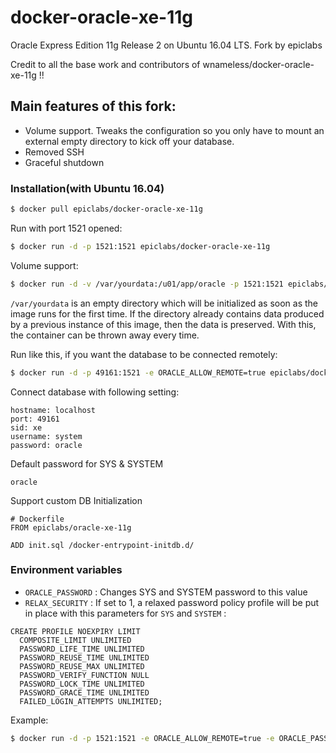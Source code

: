 docker-oracle-xe-11g
============================
Oracle Express Edition 11g Release 2 on Ubuntu 16.04 LTS. Fork by epiclabs

Credit to all the base work and contributors of wnameless/docker-oracle-xe-11g !!

## Main features of this fork:

* Volume support. Tweaks the configuration so you only have to mount an external empty directory to kick off your database.
* Removed SSH
* Graceful shutdown

### Installation(with Ubuntu 16.04)

```bash 
$ docker pull epiclabs/docker-oracle-xe-11g
```

Run with port 1521 opened:
```bash
$ docker run -d -p 1521:1521 epiclabs/docker-oracle-xe-11g
```

Volume support:

```bash
$ docker run -d -v /var/yourdata:/u01/app/oracle -p 1521:1521 epiclabs/docker-oracle-xe-11g
```

`/var/yourdata` is an empty directory which will be initialized as soon as the image runs for the first time. If the directory already contains data produced by a previous instance of this image, then the data is preserved. With this, the container can be thrown away every time.


Run like this, if you want the database to be connected remotely:

```bash
$ docker run -d -p 49161:1521 -e ORACLE_ALLOW_REMOTE=true epiclabs/docker-oracle-xe-11g
```

Connect database with following setting:
```
hostname: localhost
port: 49161
sid: xe
username: system
password: oracle
```

Default password for SYS & SYSTEM
```
oracle
```

Support custom DB Initialization
```
# Dockerfile
FROM epiclabs/oracle-xe-11g

ADD init.sql /docker-entrypoint-initdb.d/
```

### Environment variables

* `ORACLE_PASSWORD` : Changes SYS and SYSTEM password to this value
* `RELAX_SECURITY` : If set to 1, a relaxed password policy profile will be put in place with this parameters for `SYS` and `SYSTEM` : 

```
CREATE PROFILE NOEXPIRY LIMIT
  COMPOSITE_LIMIT UNLIMITED
  PASSWORD_LIFE_TIME UNLIMITED
  PASSWORD_REUSE_TIME UNLIMITED
  PASSWORD_REUSE_MAX UNLIMITED
  PASSWORD_VERIFY_FUNCTION NULL
  PASSWORD_LOCK_TIME UNLIMITED
  PASSWORD_GRACE_TIME UNLIMITED
  FAILED_LOGIN_ATTEMPTS UNLIMITED;
```

Example:

```bash
$ docker run -d -p 1521:1521 -e ORACLE_ALLOW_REMOTE=true -e ORACLE_PASSWORD=testpassword -e RELAX_SECURITY=1 epiclabs/docker-oracle-xe-11g
```

